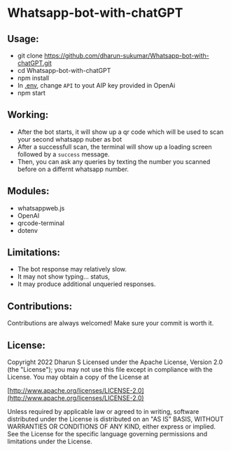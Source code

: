 # Whatsapp-bot-with-chatGPT
## Usage:
  - git clone https://github.com/dharun-sukumar/Whatsapp-bot-with-chatGPT.git
  - cd Whatsapp-bot-with-chatGPT
  - npm install
  - In [.env](https://github.com/dharun-sukumar/Whatsapp-bot-with-chatGPT/blob/main/.env), change ```API``` to yout AIP key provided in OpenAi
  - npm start

## Working:
  - After the bot starts, it will show up a qr code which will be used to scan your second whatsapp nuber as bot
  - After a successfull scan, the terminal will show up a loading screen followed by a ```success``` message.
  - Then, you can ask any queries by texting the number you scanned before on a differnt whatsapp number.


## Modules:
  - whatsappweb.js
  - OpenAI
  - qrcode-terminal
  - dotenv

## Limitations:
  - The bot response may relatively slow.
  - It may not show typing... status,
  - It may produce additional unqueried responses.

## Contributions:
  Contributions are always welcomed!
  Make sure your commit is worth it.

## License:
Copyright 2022 Dharun S
Licensed under the Apache License, Version 2.0 (the "License");
you may not use this file except in compliance with the License.
You may obtain a copy of the License at

        
  [http://www.apache.org/licenses/LICENSE-2.0](http://www.apache.org/licenses/LICENSE-2.0)

Unless required by applicable law or agreed to in writing, software
distributed under the License is distributed on an "AS IS" BASIS,
WITHOUT WARRANTIES OR CONDITIONS OF ANY KIND, either express or implied.
See the License for the specific language governing permissions and
limitations under the License.
